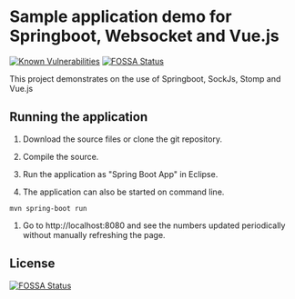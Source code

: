 # Sample application demo for Springboot, Websocket and Vue.js

[![Known Vulnerabilities](https://snyk.io/test/github/ocinpp/springboot-sockjs-stomp-vue-sample/badge.svg?targetFile=pom.xml)](https://snyk.io/test/github/ocinpp/springboot-sockjs-stomp-vue-sample?targetFile=pom.xml)
[![FOSSA Status](https://app.fossa.io/api/projects/git%2Bgithub.com%2Focinpp%2Fspringboot-sockjs-stomp-vue-sample.svg?type=shield)](https://app.fossa.io/projects/git%2Bgithub.com%2Focinpp%2Fspringboot-sockjs-stomp-vue-sample?ref=badge_shield)

This project demonstrates on the use of Springboot, SockJs, Stomp and Vue.js 

## Running the application

1. Download the source files or clone the git repository.

1. Compile the source.

1. Run the application as "Spring Boot App" in Eclipse.

1. The application can also be started on command line.

```console
mvn spring-boot run
```

1. Go to http://localhost:8080 and see the numbers updated periodically without manually refreshing the page.


## License
[![FOSSA Status](https://app.fossa.io/api/projects/git%2Bgithub.com%2Focinpp%2Fspringboot-sockjs-stomp-vue-sample.svg?type=large)](https://app.fossa.io/projects/git%2Bgithub.com%2Focinpp%2Fspringboot-sockjs-stomp-vue-sample?ref=badge_large)
